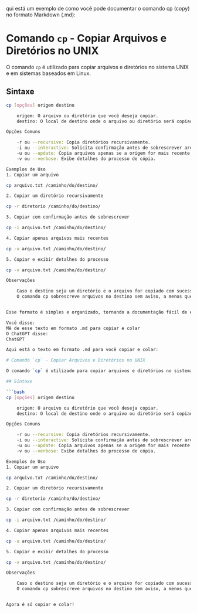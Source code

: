 qui está um exemplo de como você pode documentar o comando cp (copy) no formato Markdown (.md):

# Comando `cp` - Copiar Arquivos e Diretórios no UNIX

O comando `cp` é utilizado para copiar arquivos e diretórios no sistema UNIX e em sistemas baseados em Linux.

## Sintaxe

```bash
cp [opções] origem destino

    origem: O arquivo ou diretório que você deseja copiar.
    destino: O local de destino onde o arquivo ou diretório será copiado.

Opções Comuns

    -r ou --recursive: Copia diretórios recursivamente.
    -i ou --interactive: Solicita confirmação antes de sobrescrever arquivos existentes.
    -u ou --update: Copia arquivos apenas se a origem for mais recente que o destino.
    -v ou --verbose: Exibe detalhes do processo de cópia.

Exemplos de Uso
1. Copiar um arquivo

cp arquivo.txt /caminho/do/destino/

2. Copiar um diretório recursivamente

cp -r diretorio /caminho/do/destino/

3. Copiar com confirmação antes de sobrescrever

cp -i arquivo.txt /caminho/do/destino/

4. Copiar apenas arquivos mais recentes

cp -u arquivo.txt /caminho/do/destino/

5. Copiar e exibir detalhes do processo

cp -v arquivo.txt /caminho/do/destino/

Observações

    Caso o destino seja um diretório e o arquivo for copiado com sucesso, o arquivo será colocado dentro do diretório de destino com o mesmo nome de origem.
    O comando cp sobrescreve arquivos no destino sem aviso, a menos que a opção -i seja usada.


Esse formato é simples e organizado, tornando a documentação fácil de entender. Se você quiser adicionar mais detalhes ou exemplos específicos, sinta-se à vontade para ajustar!

Você disse:
Mê de esse texto em formato .md para copiar e colar
O ChatGPT disse:
ChatGPT

Aqui está o texto em formato .md para você copiar e colar:

# Comando `cp` - Copiar Arquivos e Diretórios no UNIX

O comando `cp` é utilizado para copiar arquivos e diretórios no sistema UNIX e em sistemas baseados em Linux.

## Sintaxe

```bash
cp [opções] origem destino

    origem: O arquivo ou diretório que você deseja copiar.
    destino: O local de destino onde o arquivo ou diretório será copiado.

Opções Comuns

    -r ou --recursive: Copia diretórios recursivamente.
    -i ou --interactive: Solicita confirmação antes de sobrescrever arquivos existentes.
    -u ou --update: Copia arquivos apenas se a origem for mais recente que o destino.
    -v ou --verbose: Exibe detalhes do processo de cópia.

Exemplos de Uso
1. Copiar um arquivo

cp arquivo.txt /caminho/do/destino/

2. Copiar um diretório recursivamente

cp -r diretorio /caminho/do/destino/

3. Copiar com confirmação antes de sobrescrever

cp -i arquivo.txt /caminho/do/destino/

4. Copiar apenas arquivos mais recentes

cp -u arquivo.txt /caminho/do/destino/

5. Copiar e exibir detalhes do processo

cp -v arquivo.txt /caminho/do/destino/

Observações

    Caso o destino seja um diretório e o arquivo for copiado com sucesso, o arquivo será colocado dentro do diretório de destino com o mesmo nome de origem.
    O comando cp sobrescreve arquivos no destino sem aviso, a menos que a opção -i seja usada.


Agora é só copiar e colar!
